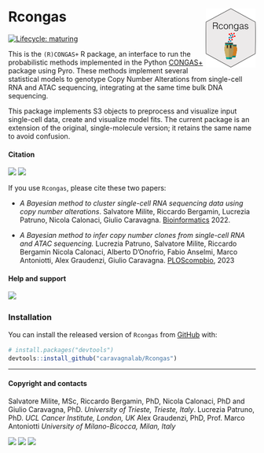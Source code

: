 
# Rcongas <a href='caravagnalab.github.io/rcongas'><img src='man/figures/logo.png' align='right' style="float:right;align:right;height:120px;" /></a>

<!-- badges: start -->

[![Lifecycle:
maturing](https://img.shields.io/badge/lifecycle-maturing-blue.svg)](https://www.tidyverse.org/lifecycle/#maturing)
<!-- badges: end -->

This is the `(R)CONGAS+` R package, an interface to run the
probabilistic methods implemented in the Python
[CONGAS+](https://github.com/caravagnalab/CONGASp) package using Pyro. These
methods implement several statistical models to genotype Copy Number
Alterations from single-cell RNA and ATAC sequencing, integrating at the
same time bulk DNA sequencing.

This package implements S3 objects to preprocess and visualize input
single-cell data, create and visualize model fits. The current package
is an extension of the original, single-molecule version; it retains the
same name to avoid confusion.

#### Citation

[![](https://img.shields.io/badge/doi-10.1101/2021.02.02.429335-red.svg)](https://doi.org/10.1101/2023.04.01.535197)
[![](https://img.shields.io/badge/doi-10.1371/journal.pcbi.1011557-red.svg)](https://doi.org/10.1371/journal.pcbi.1011557)


If you use `Rcongas`, please cite these two papers:

- *A Bayesian method to cluster single-cell RNA sequencing data using copy number alterations*. Salvatore Milite, Riccardo Bergamin, Lucrezia Patruno, Nicola Calonaci, Giulio Caravagna. [Bioinformatics](https://doi.org/10.1093/bioinformatics/btac143) 2022.

- *A Bayesian method to infer copy number clones from single-cell RNA and ATAC sequencing.* Lucrezia Patruno, Salvatore Milite, Riccardo Bergamin Nicola Calonaci, Alberto D’Onofrio, Fabio Anselmi, Marco Antoniotti, Alex Graudenzi, Giulio Caravagna.
    [PLOScompbio](https://doi.org/10.1371/journal.pcbi.1011557),
    2023



#### Help and support

[![](https://img.shields.io/badge/GitHub%20Pages-https://caravagnalab.github.io/rcongas/-steelblue.svg)](https://caravagnalab.github.io/rcongas)

### Installation

You can install the released version of `Rcongas` from
[GitHub](https://github.com/) with:

``` r
# install.packages("devtools")
devtools::install_github("caravagnalab/Rcongas")
```

------------------------------------------------------------------------

#### Copyright and contacts

Salvatore Milite, MSc, Riccardo Bergamin, PhD, Nicola Calonaci, PhD and Giulio Caravagna,
PhD. *University of Trieste, Trieste, Italy*.
Lucrezia Patruno, PhD. *UCL Cancer Institute, London, UK*
Alex Graudenzi, PhD, Prof. Marco Antoniotti *University of Milano-Bicocca, Milan, Italy*

[![](https://img.shields.io/badge/Email-gcaravagn@gmail.com-steelblue.svg)](mailto:gcaravagn@gmail.com)
[![](https://img.shields.io/badge/CDS%20Lab%20Github-caravagnalab-seagreen.svg)](https://github.com/caravagnalab)
[![](https://img.shields.io/badge/CDS%20Lab%20webpage-https://www.caravagnalab.org/-red.svg)](https://www.caravagnalab.org/)
